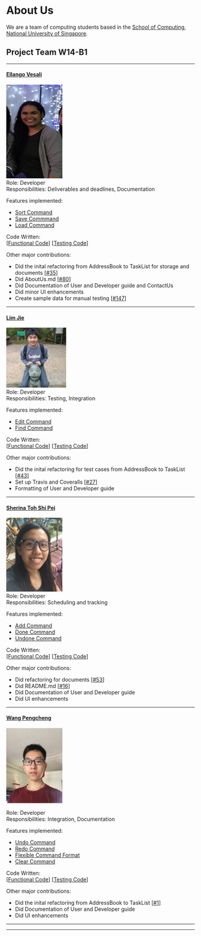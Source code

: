 # About Us

We are a team of computing students based in the [School of Computing, National University of Singapore](http://www.comp.nus.edu.sg).


## Project Team W14-B1

-----

#### [Ellango Vesali](http://github.com/vesaliE)
<img src="images/vesaliE.png" width="150" height="250"><br>
Role: Developer <br>
Responsibilities: Deliverables and deadlines, Documentation<br>

Features implemented: <br>
* [Sort Command](https://github.com/CS2103JAN2017-W14-B1/main/blob/master/docs/UserGuide.md#310-sorting-tasks-sort) <br>
* [Save Commmand](https://github.com/CS2103JAN2017-W14-B1/main/blob/master/docs/UserGuide.md#312-saving-the-program-data-to-a-specified-path-save)<br>
* [Load Command](https://github.com/CS2103JAN2017-W14-B1/main/blob/master/docs/UserGuide.md#313-loading-the-program-data-from-a-specified-path-load)<br>

Code Written: <br>
[[Functional Code](https://github.com/CS2103JAN2017-W14-B1/main/blob/master/collated/main/A0141993X.md)] [[Testing Code](https://github.com/CS2103JAN2017-W14-B1/main/blob/master/collated/test/A0141993X.md)]

Other major contributions:<br>
* Did the inital refactoring from AddressBook to TaskList for storage and documents [[#35](https://github.com/CS2103JAN2017-W14-B1/main/pull/35)]
* Did AboutUs.md [[#80](https://github.com/CS2103JAN2017-W14-B1/main/pull/97/)]
* Did Documentation of User and Developer guide and ContactUs
* Did minor UI enhancements
* Create sample data for manual testing [[#147](https://github.com/CS2103JAN2017-W14-B1/main/pull/157)]

-----

#### [Lim Jie](http://github.com/limjie)
<img src="images/limjie.png" width="160" height="160"><br>
Role: Developer <br>
Responsibilities: Testing, Integration<br>

Features implemented:<br>
* [Edit Command](https://github.com/CS2103JAN2017-W14-B1/main/blob/master/docs/UserGuide.md#37-modifies-a-current-task-edit)<br>
* [Find Command](https://github.com/CS2103JAN2017-W14-B1/main/blob/master/docs/UserGuide.md#33-finding-a-task-find)<br>

Code Written: <br>
[[Functional Code](https://github.com/CS2103JAN2017-W14-B1/main/blob/master/collated/main/A0139221N.md)] [[Testing Code](https://github.com/CS2103JAN2017-W14-B1/main/blob/master/collated/test/A0139221N.md)]

Other major contributions:<br>
* Did the inital refactoring for test cases from AddressBook to TaskList [[#43](https://github.com/CS2103JAN2017-W14-B1/main/pull/43)]
* Set up Travis and Coveralls [[#27](https://github.com/CS2103JAN2017-W14-B1/main/pull/37)]
* Formatting of User and Developer guide 


-----

#### [Sherina Toh Shi Pei](http://github.com/sherinatoh)
<img src="images/sherinatoh.png" width="150"><br>
Role: Developer <br>
Responsibilities: Scheduling and tracking <br>

Features implemented: <br>
* [Add Command](https://github.com/CS2103JAN2017-W14-B1/main/blob/master/docs/UserGuide.md#32-adding-a-task-add) <br>
* [Done Command](https://github.com/CS2103JAN2017-W14-B1/main/blob/master/docs/UserGuide.md#done)<br>
* [Undone Command]()<br>

Code Written: <br>
[[Functional Code](https://github.com/CS2103JAN2017-W14-B1/main/blob/master/collated/main/A0143355J.md)] [[Testing Code](https://github.com/CS2103JAN2017-W14-B1/main/blob/master/collated/test/A0143355J.md)]

Other major contributions:<br>
* Did refactoring for documents [[#53](https://github.com/CS2103JAN2017-W14-B1/main/pull/53)]
* Did README.md [[#16](https://github.com/CS2103JAN2017-W14-B1/main/pull/16)]
* Did Documentation of User and Developer guide
* Did UI enhancements

-----

#### [Wang Pengcheng](https://github.com/peng229)
<img src="images/peng229.png" width="150"><br>

 Role: Developer <br>
 Responsibilities: Integration, Documentation<br>
 
 Features implemented: <br>
 * [Undo Command](https://github.com/CS2103JAN2017-W14-B1/main/blob/master/docs/UserGuide.md#38-undoing-changes-undo)<br>
 * [Redo Command](https://github.com/CS2103JAN2017-W14-B1/main/blob/master/docs/UserGuide.md#39-reverting-undos-redo)<br>
 * [Flexible Command Format](https://github.com/CS2103JAN2017-W14-B1/main/blob/master/docs/UserGuide.md#3-features)<br>
 * [Clear Command](https://github.com/CS2103JAN2017-W14-B1/main/blob/master/docs/UserGuide.md#311-clearing-entries-clear)<br>
 
Code Written: <br>
[[Functional Code](https://github.com/CS2103JAN2017-W14-B1/main/blob/master/collated/main/A0139747N.md)] [[Testing Code](https://github.com/CS2103JAN2017-W14-B1/main/blob/master/collated/test/A0139747N.md)]

Other major contributions:<br>
* Did the inital refactoring from AddressBook to TaskList [[#1](https://github.com/CS2103JAN2017-W14-B1/main/pull/13)]<br>
* Did Documentation of User and Developer guide
* Did UI enhancements



 -----

 -----

